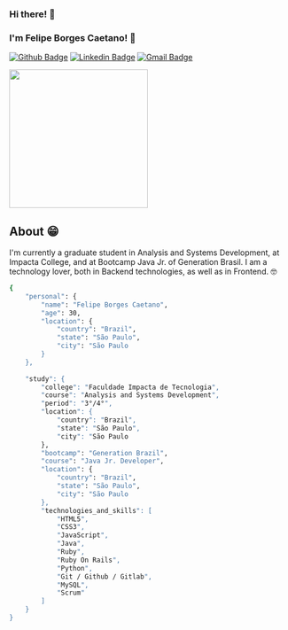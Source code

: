 ### Hi there!  :wave:
 
### I'm Felipe Borges Caetano! :robot:

[![Github Badge](https://img.shields.io/badge/-Github-000?style=flat-square&logo=Github&logoColor=white&link=https://github.com/caetano-felipe)](https://github.com/caetano-felipe)
[![Linkedin Badge](https://img.shields.io/badge/-LinkedIn-blue?style=flat-square&logo=Linkedin&logoColor=white&link=https://www.linkedin.com/in/felipe-borges-caetano-78627416a)](https://www.linkedin.com/in/felipe-borges-caetano-78627416a)
[![Gmail Badge](https://img.shields.io/badge/-Gmail-c14438?style=flat-square&logo=Gmail&logoColor=white&link=mailto:caetano.fbc@gmail.com)](mailto:caetano.fbc@gmail.com)

<img align="center" width="250" height="250" src="https://i.pinimg.com/originals/c6/f1/3b/c6f13b01a53d7152d7f235838efe5a09.gif">

## About :grin:

I'm currently a graduate student in Analysis and Systems Development, at Impacta College, and at Bootcamp Java Jr. of Generation Brasil. 
I am a technology lover, both in Backend technologies, as well as in Frontend. :nerd_face:

```bash
{
	"personal": {
        "name": "Felipe Borges Caetano",
        "age": 30,
        "location": {
            "country": "Brazil",
            "state": "São Paulo",
            "city": "São Paulo
        }
    },
  
    "study": {
        "college": "Faculdade Impacta de Tecnologia",
        "course": "Analysis and Systems Development",
        "period": "3°/4°",
        "location": {
            "country": "Brazil",
            "state": "São Paulo",
            "city": "São Paulo
        },
        "bootcamp": "Generation Brazil",
        "course": "Java Jr. Developer",
        "location": {
            "country": "Brazil",
            "state": "São Paulo",
            "city": "São Paulo
        },
        "technologies_and_skills": [
            "HTML5",
            "CSS3",
            "JavaScript",
            "Java",
            "Ruby",
            "Ruby On Rails",
            "Python",
            "Git / Github / Gitlab",
            "MySQL",
            "Scrum"
        ]
    }    
}
```
